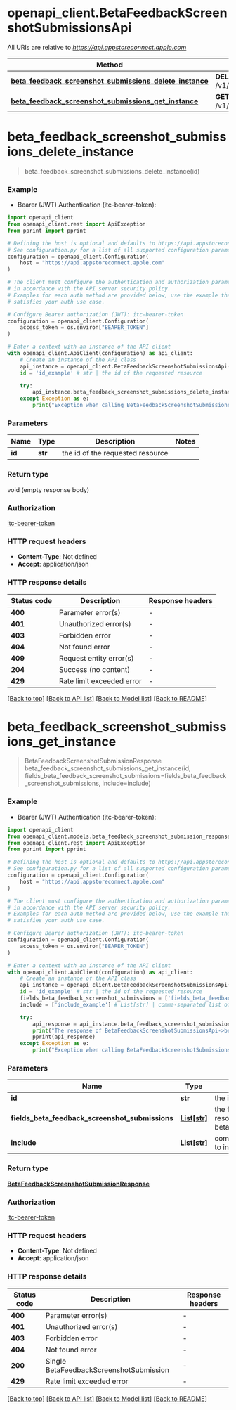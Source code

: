 # openapi_client.BetaFeedbackScreenshotSubmissionsApi

All URIs are relative to *https://api.appstoreconnect.apple.com*

Method | HTTP request | Description
------------- | ------------- | -------------
[**beta_feedback_screenshot_submissions_delete_instance**](BetaFeedbackScreenshotSubmissionsApi.md#beta_feedback_screenshot_submissions_delete_instance) | **DELETE** /v1/betaFeedbackScreenshotSubmissions/{id} | 
[**beta_feedback_screenshot_submissions_get_instance**](BetaFeedbackScreenshotSubmissionsApi.md#beta_feedback_screenshot_submissions_get_instance) | **GET** /v1/betaFeedbackScreenshotSubmissions/{id} | 


# **beta_feedback_screenshot_submissions_delete_instance**
> beta_feedback_screenshot_submissions_delete_instance(id)

### Example

* Bearer (JWT) Authentication (itc-bearer-token):

```python
import openapi_client
from openapi_client.rest import ApiException
from pprint import pprint

# Defining the host is optional and defaults to https://api.appstoreconnect.apple.com
# See configuration.py for a list of all supported configuration parameters.
configuration = openapi_client.Configuration(
    host = "https://api.appstoreconnect.apple.com"
)

# The client must configure the authentication and authorization parameters
# in accordance with the API server security policy.
# Examples for each auth method are provided below, use the example that
# satisfies your auth use case.

# Configure Bearer authorization (JWT): itc-bearer-token
configuration = openapi_client.Configuration(
    access_token = os.environ["BEARER_TOKEN"]
)

# Enter a context with an instance of the API client
with openapi_client.ApiClient(configuration) as api_client:
    # Create an instance of the API class
    api_instance = openapi_client.BetaFeedbackScreenshotSubmissionsApi(api_client)
    id = 'id_example' # str | the id of the requested resource

    try:
        api_instance.beta_feedback_screenshot_submissions_delete_instance(id)
    except Exception as e:
        print("Exception when calling BetaFeedbackScreenshotSubmissionsApi->beta_feedback_screenshot_submissions_delete_instance: %s\n" % e)
```



### Parameters


Name | Type | Description  | Notes
------------- | ------------- | ------------- | -------------
 **id** | **str**| the id of the requested resource | 

### Return type

void (empty response body)

### Authorization

[itc-bearer-token](../README.md#itc-bearer-token)

### HTTP request headers

 - **Content-Type**: Not defined
 - **Accept**: application/json

### HTTP response details

| Status code | Description | Response headers |
|-------------|-------------|------------------|
**400** | Parameter error(s) |  -  |
**401** | Unauthorized error(s) |  -  |
**403** | Forbidden error |  -  |
**404** | Not found error |  -  |
**409** | Request entity error(s) |  -  |
**204** | Success (no content) |  -  |
**429** | Rate limit exceeded error |  -  |

[[Back to top]](#) [[Back to API list]](../README.md#documentation-for-api-endpoints) [[Back to Model list]](../README.md#documentation-for-models) [[Back to README]](../README.md)

# **beta_feedback_screenshot_submissions_get_instance**
> BetaFeedbackScreenshotSubmissionResponse beta_feedback_screenshot_submissions_get_instance(id, fields_beta_feedback_screenshot_submissions=fields_beta_feedback_screenshot_submissions, include=include)

### Example

* Bearer (JWT) Authentication (itc-bearer-token):

```python
import openapi_client
from openapi_client.models.beta_feedback_screenshot_submission_response import BetaFeedbackScreenshotSubmissionResponse
from openapi_client.rest import ApiException
from pprint import pprint

# Defining the host is optional and defaults to https://api.appstoreconnect.apple.com
# See configuration.py for a list of all supported configuration parameters.
configuration = openapi_client.Configuration(
    host = "https://api.appstoreconnect.apple.com"
)

# The client must configure the authentication and authorization parameters
# in accordance with the API server security policy.
# Examples for each auth method are provided below, use the example that
# satisfies your auth use case.

# Configure Bearer authorization (JWT): itc-bearer-token
configuration = openapi_client.Configuration(
    access_token = os.environ["BEARER_TOKEN"]
)

# Enter a context with an instance of the API client
with openapi_client.ApiClient(configuration) as api_client:
    # Create an instance of the API class
    api_instance = openapi_client.BetaFeedbackScreenshotSubmissionsApi(api_client)
    id = 'id_example' # str | the id of the requested resource
    fields_beta_feedback_screenshot_submissions = ['fields_beta_feedback_screenshot_submissions_example'] # List[str] | the fields to include for returned resources of type betaFeedbackScreenshotSubmissions (optional)
    include = ['include_example'] # List[str] | comma-separated list of relationships to include (optional)

    try:
        api_response = api_instance.beta_feedback_screenshot_submissions_get_instance(id, fields_beta_feedback_screenshot_submissions=fields_beta_feedback_screenshot_submissions, include=include)
        print("The response of BetaFeedbackScreenshotSubmissionsApi->beta_feedback_screenshot_submissions_get_instance:\n")
        pprint(api_response)
    except Exception as e:
        print("Exception when calling BetaFeedbackScreenshotSubmissionsApi->beta_feedback_screenshot_submissions_get_instance: %s\n" % e)
```



### Parameters


Name | Type | Description  | Notes
------------- | ------------- | ------------- | -------------
 **id** | **str**| the id of the requested resource | 
 **fields_beta_feedback_screenshot_submissions** | [**List[str]**](str.md)| the fields to include for returned resources of type betaFeedbackScreenshotSubmissions | [optional] 
 **include** | [**List[str]**](str.md)| comma-separated list of relationships to include | [optional] 

### Return type

[**BetaFeedbackScreenshotSubmissionResponse**](BetaFeedbackScreenshotSubmissionResponse.md)

### Authorization

[itc-bearer-token](../README.md#itc-bearer-token)

### HTTP request headers

 - **Content-Type**: Not defined
 - **Accept**: application/json

### HTTP response details

| Status code | Description | Response headers |
|-------------|-------------|------------------|
**400** | Parameter error(s) |  -  |
**401** | Unauthorized error(s) |  -  |
**403** | Forbidden error |  -  |
**404** | Not found error |  -  |
**200** | Single BetaFeedbackScreenshotSubmission |  -  |
**429** | Rate limit exceeded error |  -  |

[[Back to top]](#) [[Back to API list]](../README.md#documentation-for-api-endpoints) [[Back to Model list]](../README.md#documentation-for-models) [[Back to README]](../README.md)

